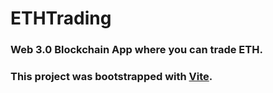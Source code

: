 # ETHTrading
### Web 3.0 Blockchain App where you can trade ETH.
### This project was bootstrapped with [Vite](https://github.com/vitejs/vite).
